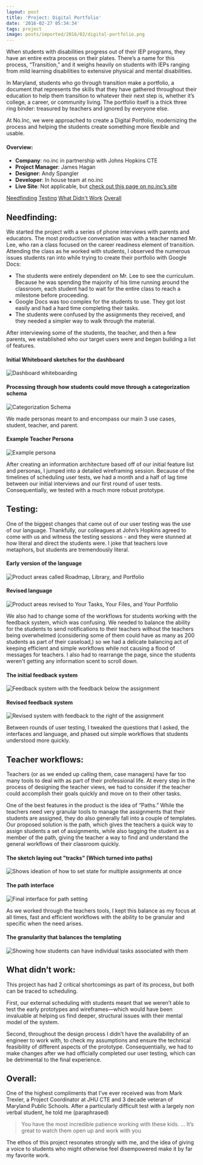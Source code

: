 ```yaml
---
layout: post
title: 'Project: Digital Portfolio'
date: '2016-02-27 05:34:34'
tags: project
image: posts/imported/2016/02/digital-portfolio.png
---
```


When students with disabilities progress out of their IEP programs, they have an entire extra process on their plates. There’s a name for this process, “Transition,” and it weighs heavily on students with IEPs ranging from mild learning disabilities to extensive physical and mental disabilities.

In Maryland, students who go through transition make a portfolio, a document that represents the skills that they have gathered throughout their education to help them transition to whatever their next step is, whether it’s college, a career, or community living. The portfolio itself is a thick three ring binder: treasured by teachers and ignored by everyone else.

At No.Inc, we were approached to create a Digital Portfolio, modernizing the process and helping the students create something more flexible and usable.

#### Overview:

* **Company**: no.inc in partnership with Johns Hopkins CTE
* **Project Manager**: James Hagan
* **Designer**: Andy Spangler
* **Developer**: In house team at no.inc
* **Live Site**: Not applicable, but <a href="http://www.noinc.com/portfolio/student-portfolio/">check out this page on no.inc&rsquo;s site</a>

<div class="anchor-links">
<a href="#needfinding">Needfinding</a>
<a href="#testing">Testing</a>
<a href="#whatdidntwork">What Didn't Work</a>
<a href="#overall">Overall</a>
</div>

## Needfinding:

We started the project with a series of phone interviews with parents and educators. The most productive conversation was with a teacher named Mr. Lee, who ran a class focused on the career readiness element of transition. Attending the class as he worked with students, I observed the numerous issues students ran into while trying to create their portfolio with Google Docs:

* The students were entirely dependent on Mr. Lee to see the curriculum. Because he was spending the majority of his time running around the classroom, each student had to wait for the entire class to reach a milestone before proceeding.
* Google Docs was too complex for the students to use. They got lost easily and had a hard time completing their tasks.
* The students were confused by the assignments they received, and they needed a simpler way to walk through the material.

After interviewing some of the students, the teacher, and then a few parents, we established who our target users were and began building a list of features.

#### Initial Whiteboard sketches for the dashboard
![Dashboard whiteboarding](/images/posts/imported/2016/02/dashboard.png)

#### Processing through how students could move through a categorization schema
![Categorization Schema](/images/posts/imported/2016/02/workflows.png)

We made personas meant to and encompass our main 3 use cases, student, teacher, and parent. 

#### Example Teacher Persona
![Example persona](/images/posts/imported/2016/02/teacher-persona.png)

After creating an information architecture based off of our initial feature list and personas, I jumped into a detailed wireframing session. Because of the timelines of scheduling user tests, we had a month and a half of lag time between our initial interviews and our first round of user tests. Consequentially, we tested with a much more robust prototype.

## Testing:

One of the biggest changes that came out of our user testing was the use of our language. Thankfully, our colleagues at John’s Hopkins agreed to come with us and witness the testing sessions - and they were stunned at how literal and direct the students were. I joke that teachers love metaphors, but students are tremendously literal.

#### Early version of the language
![Product areas called Roadmap, Library, and Portfolio](/images/posts/imported/2016/02/language.png)

#### Revised language
![Product areas revised to Your Tasks, Your Files, and Your Portfolio](/images/posts/imported/2016/02/language-revised.png)

We also had to change some of the workflows for students working with the feedback system, which was confusing. We needed to balance the ability for the students to send notifications to their teachers without the teachers being overwhelmed (considering some of them could have as many as 200 students as part of their caseload,) so we had a delicate balancing act of keeping efficient and simple workflows while not causing a flood of messages for teachers. I also had to rearrange the page, since the students weren't getting any information scent to scroll down.

#### The initial feedback system
![Feedback system with the feedback below the assignment](/images/posts/imported/2016/02/feedback.png)

#### Revised feedback system
![Revised system with feedback to the right of the assignment](/images/posts/imported/2016/02/feedback-revised.png)

Between rounds of user testing, I tweaked the questions that I asked, the interfaces and language, and phased out simple workflows that students understood more quickly.

## Teacher workflows:

Teachers (or as we ended up calling them, case managers) have far too many tools to deal with as part of their professional life. At every step in the process of designing the teacher views, we had to consider if the teacher could accomplish their goals quickly and move on to their other tasks.

One of the best features in the product is the idea of “Paths.” While the teachers need very granular tools to manage the assignments that their students are assigned, they do also generally fall into a couple of templates. Our proposed solution is the path, which gives the teachers a quick way to assign students a set of assignments, while also tagging the student as a member of the path, giving the teacher a way to find and understand the general workflows of their classroom quickly.

#### The sketch laying out "tracks" (Which turned into paths)
![Shows ideation of how to set state for multiple assignments at once](/images/posts/imported/2016/02/path-sketch.png)

#### The path interface
![Final interface for path setting](/images/posts/imported/2016/02/path-interface.png)

As we worked through the teachers tools, I kept this balance as my focus at all times, fast and efficient workflows with the ability to be granular and specific when the need arises.

#### The granularity that balances the templating
![Showing how students can have individual tasks associated with them](/images/posts/imported/2016/02/granular-assignments.png)

## What didn’t work:
This project has had 2 critical shortcomings as part of its process, but both can be traced to scheduling.

First, our external scheduling with students meant that we weren’t able to test the early prototypes and wireframes—which would have been invaluable at helping us find deeper, structural issues with their mental model of the system.

Second, throughout the design process I didn’t have the availability of an engineer to work with, to check my assumptions and ensure the technical feasibility of different aspects of the prototype. Consequentially, we had to make changes after we had officially completed our user testing, which can be detrimental to the final experience.

## Overall:
One of the highest compliments that I’ve ever received was from Mark Trexler, a Project Coordinator at JHU CTE and 3 decade veteran of Maryland Public Schools. After a particularly difficult test with a largely non verbal student, he told me (paraphrased)

> You have the most incredible patience working with these kids. ... It’s great to watch them open up and work with you

The ethos of this project resonates strongly with me, and the idea of giving a voice to students who might otherwise feel disempowered make it by far my favorite work.
